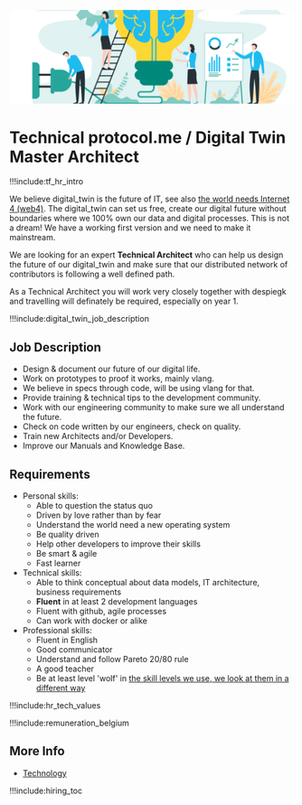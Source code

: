 

![](img/development_manager.png)


# Technical protocol.me / Digital Twin Master Architect

!!!include:tf_hr_intro

We believe digital_twin is the future of IT, see also [the world needs Internet 4 (web4)](internet4:internet4).
The digital_twin can set us free, create our digital future without boundaries where we 100% own our data and digital processes. This is not a dream! We have a working first version and we need to make it mainstream. 
<br/>

We are looking for an expert **Technical Architect** who can help us design the future of our digital_twin and make sure that our distributed network of contributors is following a well defined path.
<br/>

As a Technical Architect you will work very closely together with despiegk and travelling will definately be required, especially on year 1.


!!!include:digital_twin_job_description


## Job Description

- Design & document our future of our digital life.
- Work on prototypes to proof it works, mainly vlang.
- We believe in specs through code, will be using vlang for that.
- Provide training & technical tips to the development community.
- Work with our engineering community to make sure we all understand the future.
- Check on code written by our engineers, check on quality.
- Train new Architects and/or Developers.
- Improve our Manuals and Knowledge Base.

## Requirements

- Personal skills:
  - Able to question the status quo
  - Driven by love rather than by fear
  - Understand the world need a new operating system
  - Be quality driven
  - Help other developers to improve their skills
  - Be smart & agile
  - Fast learner
- Technical skills:
  - Able to think conceptual about data models, IT architecture, business requirements
  - **Fluent** in at least 2 development languages
  - Fluent with github, agile processes
  - Can work with docker or alike
- Professional skills:
  - Fluent in English
  - Good communicator
  - Understand and follow Pareto 20/80 rule
  - A good teacher
  - Be at least level 'wolf' in [the skill levels we use, we look at them in a different way](p2p_awareness_level) 

!!!include:hr_tech_values

!!!include:remuneration_belgium

## More Info

- [Technology](internet4:technology)

!!!include:hiring_toc